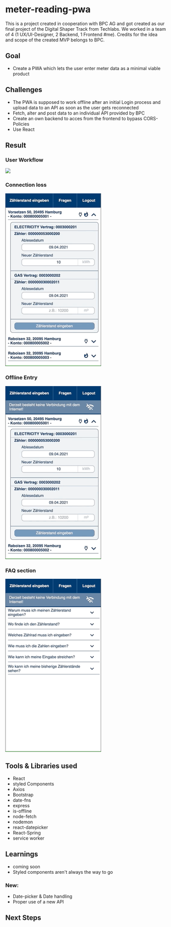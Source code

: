 # meter-reading-pwa
This is a project created in cooperation with BPC AG and got created as our final project of the Digital Shaper Track from Techlabs.
We worked in a team of 4 (1 UX/UI-Designer, 2 Backend, 1 Frontend #me). Credits for the idea and scope of the created MVP belongs to BPC.

## Goal
- Create a PWA which lets the user enter meter data as a minimal viable product

## Challenges
- The PWA is supposed to work offline after an initial Login process and upload data to an API as soon as the user gets reconnected
- Fetch, alter and post data to an individual API provided by BPC
- Create an own backend to acces from the frontend to bypass CORS-Policies
- Use React

## Result
### User Workflow
<img src="./showcase/userFlow.gif" width="300" />

### Connection loss
<img src="./showcase/ConnectionSwitch.gif" width="300" />

### Offline Entry
<img src="./showcase/OfflineEntry.gif" width="300" />

### FAQ section
<img src="./showcase/FAQ.gif" width="300" />

## Tools & Libraries used
- React
- styled Components
- Axios
- Bootstrap
- date-fns
- express
- is-offline
- node-fetch
- nodemon
- react-datepicker
- React-Spring
- service worker

## Learnings
- coming soon
- Styled components aren't always the way to go

### New:
- Date-picker & Date handling
- Proper use of a new API

## Next Steps
